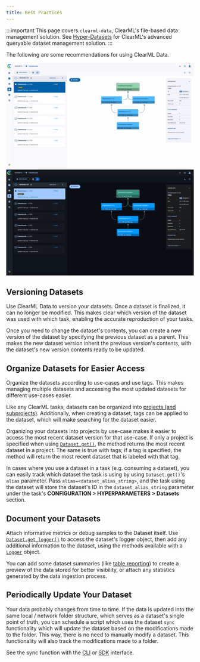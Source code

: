 ```yaml
---
title: Best Practices
---
```


:::important
This page covers `clearml-data`, ClearML's file-based data management solution.
See [Hyper-Datasets](../hyperdatasets/overview.md) for ClearML's advanced queryable dataset management solution.
:::

The following are some recommendations for using ClearML Data. 

![Dataset UI gif](../img/gif/dataset.gif#light-mode-only)
![Dataset UI gif](../img/gif/dataset_dark.gif#dark-mode-only)

## Versioning Datasets

Use ClearML Data to version your datasets. Once a dataset is finalized, it can no longer be modified. This makes clear
which version of the dataset was used with which task, enabling the accurate reproduction of your tasks. 

Once you need to change the dataset's contents, you can create a new version of the dataset by specifying the previous 
dataset as a parent. This makes the new dataset version inherit the previous version's contents, with the dataset's new 
version contents ready to be updated. 

## Organize Datasets for Easier Access

Organize the datasets according to use-cases and use tags. This makes managing multiple datasets and 
accessing the most updated datasets for different use-cases easier. 

Like any ClearML tasks, datasets can be organized into [projects (and subprojects)](../fundamentals/projects.md#creating-projects-and-subprojects). 
Additionally, when creating a dataset, tags can be applied to the dataset, which will make searching for the dataset easier.

Organizing your datasets into projects by use-case makes it easier to access the most recent dataset version for that use-case. 
If only a project is specified when using [`Dataset.get()`](../references/sdk/dataset.md#datasetget), the method returns the 
most recent dataset in a project. The same is true with tags; if a tag is specified, the method will return the most recent dataset that is labeled with that tag.

In cases where you use a dataset in a task (e.g. consuming a dataset), you can easily track which dataset the task is 
using by using `Dataset.get()`'s `alias` parameter. Pass `alias=<dataset_alias_string>`, and the task using the dataset 
will store the dataset's ID in the `dataset_alias_string` parameter under the task's **CONFIGURATION > HYPERPARAMETERS >
Datasets** section.


## Document your Datasets 

Attach informative metrics or debug samples to the Dataset itself. Use [`Dataset.get_logger()`](../references/sdk/dataset.md#get_logger)
to access the dataset's logger object, then add any additional information to the dataset, using the methods
available with a [`Logger`](../references/sdk/logger.md) object. 

You can add some dataset summaries (like [table reporting](../references/sdk/logger.md#report_table)) to create a preview 
of the data stored for better visibility, or attach any statistics generated by the data ingestion process. 


## Periodically Update Your Dataset 

Your data probably changes from time to time. If the data is updated into the same local / network folder structure, which 
serves as a dataset's single point of truth, you can schedule a script which uses the dataset `sync` functionality which 
will update the dataset based on the modifications made to the folder. This way, there is no need to manually modify a dataset. 
This functionality will also track the modifications made to a folder.

See the sync function with the [CLI](../clearml_data/clearml_data_cli.md#sync) or [SDK](../clearml_data/clearml_data_sdk.md#syncing-local-storage)
interface. 
